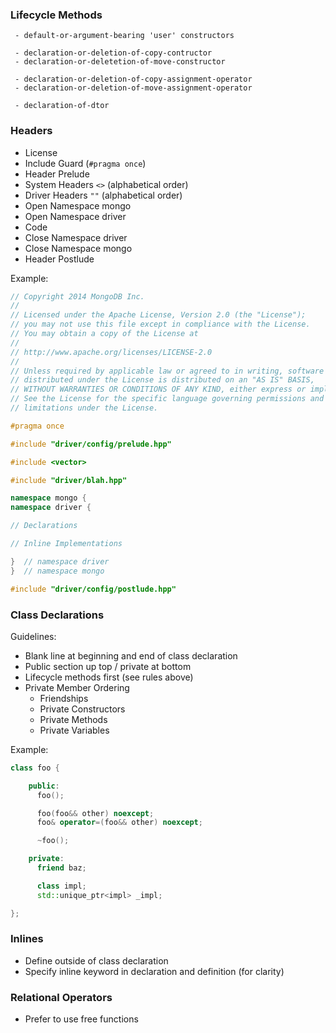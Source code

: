 ### Lifecycle Methods
```
 - default-or-argument-bearing 'user' constructors

 - declaration-or-deletion-of-copy-contructor
 - declaration-or-deletetion-of-move-constructor

 - declaration-or-deletion-of-copy-assignment-operator
 - declaration-or-deletion-of-move-assignment-operator

 - declaration-of-dtor
```

### Headers

 - License
 - Include Guard (`#pragma once`)
 - Header Prelude
 - System Headers `<>` (alphabetical order)
 - Driver Headers `""` (alphabetical order)
 - Open Namespace mongo
 - Open Namespace driver
 -    Code
 - Close Namespace driver
 - Close Namespace mongo
 - Header Postlude

Example:
```cpp
// Copyright 2014 MongoDB Inc.
//
// Licensed under the Apache License, Version 2.0 (the "License");
// you may not use this file except in compliance with the License.
// You may obtain a copy of the License at
//
// http://www.apache.org/licenses/LICENSE-2.0
//
// Unless required by applicable law or agreed to in writing, software
// distributed under the License is distributed on an "AS IS" BASIS,
// WITHOUT WARRANTIES OR CONDITIONS OF ANY KIND, either express or implied.
// See the License for the specific language governing permissions and
// limitations under the License.

#pragma once

#include "driver/config/prelude.hpp"

#include <vector>

#include "driver/blah.hpp"

namespace mongo {
namespace driver {

// Declarations

// Inline Implementations

}  // namespace driver
}  // namespace mongo

#include "driver/config/postlude.hpp"
```

### Class Declarations

Guidelines:

 - Blank line at beginning and end of class declaration
 - Public section up top / private at bottom
 - Lifecycle methods first (see rules above)
 - Private Member Ordering
   - Friendships
   - Private Constructors
   - Private Methods
   - Private Variables

Example:
```cpp
class foo {

    public:
      foo();

      foo(foo&& other) noexcept;
      foo& operator=(foo&& other) noexcept;

      ~foo();

    private:
      friend baz;

      class impl;
      std::unique_ptr<impl> _impl;

};
```

### Inlines
 - Define outside of class declaration
 - Specify inline keyword in declaration and definition (for clarity)

### Relational Operators
 - Prefer to use free functions
